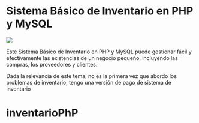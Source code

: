 # Sistema Básico de Inventario en PHP y MySQL

<img src="https://i0.wp.com/www.configuroweb.com/wp-content/uploads/2022/06/Sistema-Basico-de-Inventario-en-PHP-y-MySQL.png?resize=800%2C500&ssl=1">

<!-- wp:paragraph {"extUtilities":[]} -->
<p>Este Sistema Básico de Inventario en PHP y MySQL puede gestionar fácil y efectivamente las existencias de un negocio pequeño, incluyendo las compras, los proveedores y clientes.</p>
<!-- /wp:paragraph -->

<!-- wp:paragraph {"extUtilities":[]} -->
<p>Dada la relevancia de este tema, no es la primera vez que abordo los problemas de inventario, tengo una versión de pago de sistema de inventario</a> 
<!-- /wp:paragraph -->



# inventarioPhP
